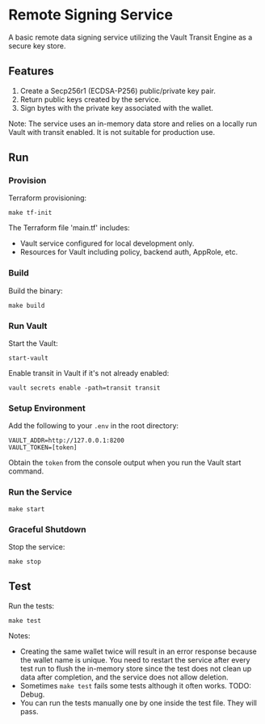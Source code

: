 # Remote Signing Service

A basic remote data signing service utilizing the Vault Transit Engine as a secure key store.

## Features

1. Create a Secp256r1 (ECDSA-P256) public/private key pair.
2. Return public keys created by the service.
3. Sign bytes with the private key associated with the wallet.

Note: The service uses an in-memory data store and relies on a locally run Vault with transit enabled. It is not suitable for production use.

## Run

### Provision

Terraform provisioning:

```
make tf-init
```
The Terraform file 'main.tf' includes:
- Vault service configured for local development only.
- Resources for Vault including policy, backend auth, AppRole, etc.

### Build

Build the binary:
```
make build
```

### Run Vault

Start the Vault:
```
start-vault
```
Enable transit in Vault if it's not already enabled:
```
vault secrets enable -path=transit transit
``` 

### Setup Environment

Add the following to your `.env` in the root directory:
```
VAULT_ADDR=http://127.0.0.1:8200
VAULT_TOKEN=[token]
```
Obtain the `token` from the console output when you run the Vault start command.

### Run the Service

```
make start
```

### Graceful Shutdown

Stop the service:
```
make stop
```

## Test

Run the tests:
```
make test
```

Notes:
- Creating the same wallet twice will result in an error response because the wallet name is unique. You need to restart the service after every test run to flush the in-memory store since the test does not clean up data after completion, and the service does not allow deletion.
- Sometimes `make test` fails some tests although it often works. TODO: Debug.
- You can run the tests manually one by one inside the test file. They will pass.